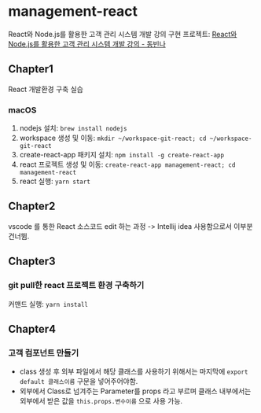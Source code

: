 # management-react
React와 Node.js를 활용한 고객 관리 시스템 개발 강의 구현 프로젝트: [React와 Node.js를 활용한 고객 관리 시스템 개발 강의 - 동빈나](https://www.youtube.com/watch?v=_yEH9mczm3g&list=PLRx0vPvlEmdD1pSqKZiTihy5rplxecNpz&index=1)

## Chapter1
React 개발환경 구축 실습

### macOS
1. nodejs 설치: `brew install nodejs`
2. workspace 생성 및 이동: `mkdir ~/workspace-git-react; cd ~/workspace-git-react`
3. create-react-app 패키지 설치: `npm install -g create-react-app`
4. react 프로젝트 생성 및 이동: `create-react-app management-react; cd management-react`
5. react 실행: `yarn start`

## Chapter2
vscode 를 통한 React 소스코드 edit 하는 과정 -> Intellij idea 사용함으로서 이부분 건너뜀.

## Chapter3
### git pull한 react 프로젝트 환경 구축하기
커맨드 실행: `yarn install`

## Chapter4
### 고객 컴포넌트 만들기
* class 생성 후 외부 파일에서 해당 클래스를 사용하기 위해서는 마지막에 `export default 클래스이름` 구문을 넣어주어야함.
* 외부에서 Class로 넘겨주는 Parameter를 props 라고 부르며 클래스 내부에서는 외부에서 받은 값을 `this.props.변수이름` 으로 사용 가능.


